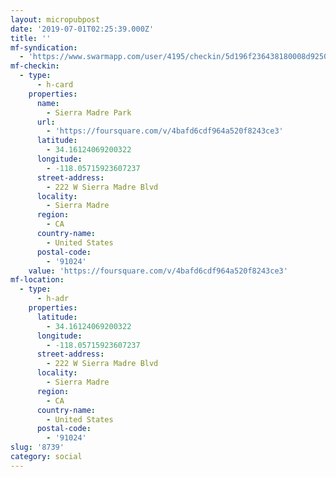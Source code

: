 ```yaml
---
layout: micropubpost
date: '2019-07-01T02:25:39.000Z'
title: ''
mf-syndication:
  - 'https://www.swarmapp.com/user/4195/checkin/5d196f236438180008d92509'
mf-checkin:
  - type:
      - h-card
    properties:
      name:
        - Sierra Madre Park
      url:
        - 'https://foursquare.com/v/4bafd6cdf964a520f8243ce3'
      latitude:
        - 34.16124069200322
      longitude:
        - -118.05715923607237
      street-address:
        - 222 W Sierra Madre Blvd
      locality:
        - Sierra Madre
      region:
        - CA
      country-name:
        - United States
      postal-code:
        - '91024'
    value: 'https://foursquare.com/v/4bafd6cdf964a520f8243ce3'
mf-location:
  - type:
      - h-adr
    properties:
      latitude:
        - 34.16124069200322
      longitude:
        - -118.05715923607237
      street-address:
        - 222 W Sierra Madre Blvd
      locality:
        - Sierra Madre
      region:
        - CA
      country-name:
        - United States
      postal-code:
        - '91024'
slug: '8739'
category: social
---
```

